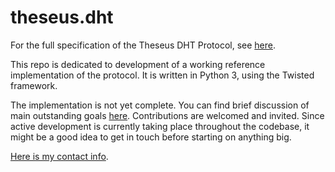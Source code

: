 # theseus.dht

For the full specification of the Theseus DHT Protocol, see [here](https://wootfish.github.io/theseus.dht/).

This repo is dedicated to development of a working reference implementation of the protocol.
It is written in Python 3, using the Twisted framework.

The implementation is not yet complete.
You can find brief discussion of main outstanding goals [here](https://wootfish.github.io/theseus.dht/#implementation-status).
Contributions are welcomed and invited.
Since active development is currently taking place throughout the codebase, it might be a good idea to get in touch before starting on anything big.

[Here is my contact info](https://eli.sohl.com/contact).

